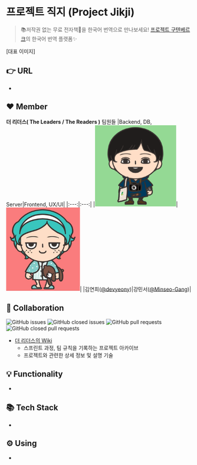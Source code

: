 # 프로젝트 직지 (Project Jikji)
> 📚저작권 없는 무료 전자책📖을 한국어 번역으로 만나보세요! [프로젝트 구텐베르크](https://www.gutenberg.org/)의 한국어 번역 플랫폼✨

[대표 이미지]

## 👉 URL

- 

## ❤️ Member
**더 리더스( The Leaders / The Readers )** 팀원들
|Backend, DB, Server|Frontend, UX/UI|
|:---:|:---:|
|<img src="https://raw.githubusercontent.com/devyeony/project-jikji/main/.github/IMAGE/wiki/main/devyeony_img.png" width="220px">|<img src="https://raw.githubusercontent.com/devyeony/project-jikji/main/.github/IMAGE/wiki/main/Minseo_img.jpg" width="200px">|
|김연희([@devyeony](https://github.com/devyeony))|강민서([@Minseo-Gang](https://github.com/Minseo-Gang))|

## 🤝 Collaboration
![GitHub issues](https://img.shields.io/github/issues-raw/devyeony/project-jikji?color=gree) ![GitHub closed issues](https://img.shields.io/github/issues-closed-raw/devyeony/project-jikji?color=red) ![GitHub pull requests](https://img.shields.io/github/issues-pr-raw/devyeony/project-jikji?color=gree) ![GitHub closed pull requests](https://img.shields.io/github/issues-pr-closed-raw/devyeony/project-jikji?color=red)
- [더 리더스의 Wiki](https://github.com/devyeony/project-jikji/wiki) 
    - 스프린트 과정, 팀 규칙을 기록하는 프로젝트 아카이브
    - 프로젝트와 관련한 상세 정보 및 설명 기술

## 💡 Functionality

- 

## 📚 Tech Stack

- 

## ⚙️ Using

-
